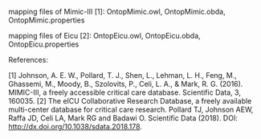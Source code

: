 mapping files of Mimic-III [1]: OntopMimic.owl, OntopMimic.obda, OntopMimic.properties

mapping files of Eicu [2]: OntopEicu.owl, OntopEicu.obda, OntopEicu.properties



References:

[1] Johnson, A. E. W., Pollard, T. J., Shen, L., Lehman, L. H., Feng, M., Ghassemi, M., Moody, B., Szolovits, P., Celi, L. A., & Mark, R. G. (2016). MIMIC-III, a freely accessible critical care database. Scientific Data, 3, 160035.
[2] The eICU Collaborative Research Database, a freely available multi-center database for critical care research. Pollard TJ, Johnson AEW, Raffa JD, Celi LA, Mark RG and Badawi O. Scientific Data (2018). DOI: http://dx.doi.org/10.1038/sdata.2018.178.
